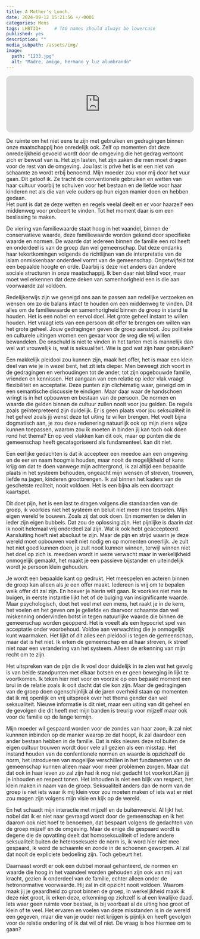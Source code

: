 ```yaml
---
title: A Mother's Lunch.
date: 2024-09-12 15:21:56 +/-0001
categories: Mens
tags: LHBTIQ+     # TAG names should always be lowercase
published: yes
description: ""
media_subpath: /assets/img/
image:
  path: "1233.jpg"
  alt: "Madre, amigo, hermano y luz alumbrando"
---
```

<!-- De gedragingen van je ouders vinden een weg terug naar jezelf. Zonder dat je het door hebt wordt er een rookgordijn opgehangen die je jaren met je meedraagt. Je kunt dit gordijn in een zowel een positief als negatief context plaatsen, wij mensen zijn geneigd te denken en te voelen in rond negatieve emoties, Voor deze emoties doen zich op en je men vindt een manier hier passend mee om te gaan. Oftewel coping. 

Wat is het coping van mijn ouders en wat is die van mijzelf, er ontstaat een barrière waarbij je een richting wordt opgestuurd, zelfs op momenten waarbij je zelf een andere keuze zou willen maken. 
Het debat en de emoties krijgen de overhand, het onderkennen en uitleggen en zien welke kant het gesprek en toekomst op gaan is pijnlijk. Niet alleen voor jezelf maar ook voor degene aan wie je het nieuws brengt, het lijkt misschien beter door helemaal niks te zeggen, het spel op zijn beloop te laten. En daarmee naar het delen en ervaren helpt bij het verduidelijken van de richting. Sturing nemen en een bepaalde mate van controller terug nemen. 
Dit alles vraagt een bepaald balans, het opnemen van plaats. Het opnemen van ruimte gaat ten koste van de ruimte van de ander lijkt het soms. 

Niet de strijd aan willen gaan, maar benoemen 
Ik twijfel niet aan mijn plaats in de wereld ik weet waar ik sta in de samenleving en waar ik naartoe kan groeien, er is voor mij geen glazen plafon. Ik behoor misschien rond het opstellen van statistieken tot een bepaalde groep en binnen het debat en praatgroepen geven mij een label. Maar voor de mensen die het dichtst bij mij staan ben je een individuen. 
[Wat is het individu - wat verwacht deze - wat krijgt het individu terug in de interactie met de groep.]

Er mag verwacht worden dat binnen dit domein, van het zijn van een individu je de vrijheid hebt je te uiten zoals dat zelf wilt. Ik doe dat en de ander krijgt die kans ook. Op momenten dat elkaars standpunten in botsing komen is dat pijnlijk. 
De cultuur is er een die het geloof in achthoud, een die alles ontziet in de naam van de islam, een waarbij er fouten mogen worden gemaakt en deze fouten dan wel vergrijpen dan wel zondes een passende plaats verdienen in het grote geheel en waarbij de eindrekening gepresenteerd zal worden ooit, in het huidige leven of erna in het paradijs dan wel erbuiten. 
Het pad is alles bepalend en daarmee ook de weg en de afleiding die er op het pad zich voordoen, hier valt veel voor te zeggen het is niet aan mij te oordelen hoe men zijn of haar leven wil lijden en hoe deze ingedeeld zal worden. -->

<iframe style="border-radius:12px" src="https://open.spotify.com/embed/track/0UKSse3fcKetDzXnXzE1Pv?utm_source=generator&theme=0" width="100%" height="152" frameBorder="0" allowfullscreen="" allow="autoplay; clipboard-write; encrypted-media; fullscreen; picture-in-picture" loading="lazy"></iframe>

De ruimte om het niet eens te zijn met gebruiken en gedragingen binnen onze maatschappij hoe onredelijk ook. Zelf op momenten dat deze onredelijkheid gevoeld wordt door de omgeving die het gedrag vertoont zich er bewust van is. 
Het zijn lasten, het zijn zaken die men moet dragen voor de rest van de omgeving. Jou last is privé het is er een niet van schaamte zo wordt erbij benoemd. Mijn moeder zou voor mij door het vuur gaan. Dit geloof ik. Ze tracht de conventionele gebruiken en wetten van haar cultuur voorbij te schuiven voor het bestaan en de liefde voor haar kinderen net als die van vele ouders op hun eigen manier doen en hebben gedaan.  
Het punt is dat ze deze wetten en regels veelal deelt en er voor haarzelf een middenweg voor probeert te vinden. Tot het moment daar is om een beslissing te maken.

De viering van familiewaarde staat hoog in het vaandel, binnen de conservatieve waarde, deze familiewaarde worden gekend door specifieke waarde en normen. 
De waarde dat iedereen binnen de familie een rol heeft en onderdeel is van de groep dan wel gemeenschap. Dat deze ondanks haar tekortkomingen volgends de richtlijnen van de interpretatie van de islam onmiskenbaar onderdeel vormt van de gemeenschap. Ongetwijfeld tot een bepaalde hoogte en orde. Daarbij is deze niet anders dan andere sociale structuren in onze maatschappij. 
Ik ben daar niet blind voor, maar moet wel erkennen dat deze deken van samenhorigheid een is die aan voorwaarde zal voldoen.

Redelijkerwijs zijn we geneigd ons aan te passen aan redelijke verzoeken en wensen om zo de balans intact te houden om een middenweg te vinden. Dit alles om de familiewaarde en samenhorigheid binnen de groep in stand te houden.  Het is een nobel en eervol doel. Het grote geheel instant te willen houden. Het vraagt iets van een persoon dit offer te brengen om willen van het grote geheel. 
Jouw gedragingen geven de groep aanstoot. Jou politieke en culturele uitingen vromen een gevaar voor de weg die wij willen bewandelen. De onschuld is niet te vinden in het tarten met is mannelijk dan wel wat vrouwelijk is, wat is seksualiteit. Wie is god wat zijn haar gebruiken? 

Een makkelijk pleidooi zou kunnen zijn, maak het offer, het is maar een klein deel van wie je in wezel bent, het zit iets dieper. 
Men beweegt zich voort in de gedragingen en verhoudingen tot de ander, tot zijn opgebouwde familie, vrienden en kennissen. Het aangaan van een relatie op ieder vlak vraagt flexibiliteit en acceptatie.
Deze punten zijn clichématig waar, geneigd om in een semantische discussie te eindigen. Maar daar waar de handschoen wringt is in het opbouwen en bestaan van de persoon. De normen en waarde die gelden binnen de cultuur zullen nooit voor jou gelden. De regels zoals geïnterpreteerd zijn duidelijk. 
Er is geen plaats voor jou seksualiteit in het geheel zoals jij wenst deze tot uiting te willen brengen. Het voelt bijna dogmatisch aan, je zou deze redenering natuurlijk ook op mijn ziens wijze kunnen toepassen, waarom zou ik moeten in binden jij kan toch ook doen rond het thema? En op veel vlakken kan dit ook, maar op punten die de gemeenschap heeft gecatagoriseerd als fundamenteel. kan dit niet. 

Een eerlijke gedachten is dat ik accepteer een meedoe aan een omgeving en de eer en naam hoogmis houden, maar nooit de mogelijkheid of kans krijg om dat te doen vanwege mijn achtergrond, ik zal altijd een bepaalde plaats in het systeem behouden, ongeacht mijn wensen of streven, trouwen, liefde na jagen, kinderen grootbrengen.  Ik zal binnen het kaders van de geschetste realiteit, nooit voldoen. Het is een bijna als een doortrapt kaartspel.

Dit doet pijn, het is een last te dragen volgens die standaarden van de groep, ik voorkies niet het systeem en beluit niet meer mee tespelen. Mijn eigen wereld te bouwen. Zoals zij dat ook doen. En momenten te delen in ieder zijn eigen bubbels. Dat zou de oplossing zijn. Het pijnlijke is daarin dat ik nooit helemaal vrij onderdeel zal zijn. Wat ik ook hebt geaccepteerd. Aansluiting hoeft niet absoluut te zijn. Maar de pijn en strijd waarin je deze wereld moet opbouwen voelt niet nodig en op momenten oneerlijk. 
Je zult het niet goed kunnen doen, je zult nooit kunnen winnen, terwijl winnen niet het doel op zich is. meedoen wordt in weze verwacht maar in werkelijkheid onmogelijk gemaakt, het maakt je een passieve bijstander en uiteindelijk wordt je persoon klein gehouden. 

Je wordt een bepaalde kant op gedrukt. Het meespelen en acteren binnen de groep kan alleen als je een offer maakt. Iedereen is vrij om te bepalen welk offer dit zal zijn. En hoever je hierin wilt gaan. Ik voorkies niet mee te buigen, in eerste instantie lijkt het of de buiging van insignificante waarde.
Maar psychologisch, doet het veel met een mens, het raakt je in de kern, het voelen en het geven om je geliefde en daarvoor schaamte dan wel miskenning ondervinden botst in tegen natuurlijke waarde die binnen de gemeenschap worden geopperd. Het is voeelt als een hypocriet spel van acceptatie onder voorbehoud. Voldoe aan verwachting die je onmogelijk kunt waarmaken. 
Het lijkt of dit alles een pleidooi is tegen de gemeenschap, maar dat is het niet. Ik erken de gemeenschap en al haar streven, ik streef niet naar een verandering van het systeem. Alleen de erkenning van mijn recht om te zijn. 

Het uitspreken van de pijn die ik voel door duidelijk in te zien wat het gevolg is van beide standpunten met elkaar botsen en er geen beweging in lijkt te voortkomen. Ik teken hier niet voor en voorzie op een bepaald moment een brui in de relatie zoals ik ooit dacht dat die kon zijn. Maar de gedragingen van de groep doen ogenschijnlijk al de jaren overheid staan op momenten dat ik mij openlijk en vrij uitspreek over het thema gender dan wel seksualiteit. 
Nieuwe informatie is dit niet, maar een uiting van dit geheel en de gevolgen die dit heeft met mijn banden is treurig voor mijzelf maar ook voor de familie op de lange termijn. 

Mijn moeder wil gespaard worden voor de zondes van haar zoon, ik zal niet kunnnen inbinden op de manier waarop ze dat hoopt, ik zal daardoor een ander bestaan hebben in de familie. Dat is niks nieuws deze rol buiten de eigen cultuur trouwen wordt door vele all gezien als een misstap. Het instand houden van de confentionele normen en waarde is opzichzelf de norm, het introdueren van mogelijke verschillen in het fundamenten van de gemeenschap kunnen alleen maar voor meer problemen zorgen. 
Maar dat dat ook in haar leven zo zal zijn had ik nog niet gedacht tot voorkort.Kan jij je inhouden en respect tonen. Het inhouden is niet een blijk van respect, het klein maken in naam van de groep. Seksualiteit anders dan de norm van de groep is niet iets waar ik mij klein voor zou moeten maken of iets wat er niet zou mogen zijn volgens mijn visie en kijk op de wereld.

En het schaadt mijn interactie met mijzelf en de buitenwereld. Al lijkt het nobel dat ik er niet naar gevraagd wordt door de gemeenschap en ik het daarom ook niet hoef te benoemen, dat bespaart volgens de gedachten van de groep mijzelf en de omgeving. 
Maar de enige die gespaard wordt is degene die de opvatting deelt dat homoseksualiteit of iedere andere seksualiteit buiten de heteroseksuele de norm is, ik word hier niet mee gespaard, ik word de schaamte en zonde in de schoenen geworpen. Al zal dat nooit de expliciete bedoeling zijn. Toch gebeurt het.

Daarnaast wordt er ook een dubbel moraal gehanteerd, de normen en waarde die hoog in het vaandeel worden gehouden zijn ook van mij van kracht, gezien ik onderdeel van de familie, echter alleen onder de hetronormative voorwaarde. Hij zal in dit opzicht nooit voldoen.
Waarom maak jij je geaardheid zo groot binnen de groep, in werkelijkheid maak ik deze niet groot, ik erken deze, erkenning op zichzelf is al een kwalijke daad. 
Iets waar geen ruimte voor bestaat, is bij voorbaat al de uiting hoe groot of klein of te veel. 
Het ervaren en voelen van deze misstanden is in de wereld een gegeven, maar die van je ouder niet krijgen is pijnlijk en heeft gevolgen voor de relatie onderling of ik dat wil of niet. De vraag is hoe hiermee om te gaan?
